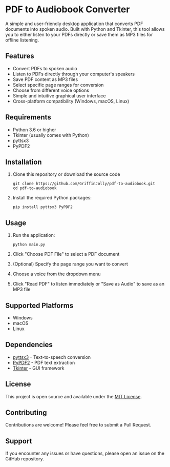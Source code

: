 # PDF to Audiobook Converter

A simple and user-friendly desktop application that converts PDF documents into spoken audio. Built with Python and Tkinter, this tool allows you to either listen to your PDFs directly or save them as MP3 files for offline listening.

## Features

- Convert PDFs to spoken audio
- Listen to PDFs directly through your computer's speakers
- Save PDF content as MP3 files
- Select specific page ranges for conversion
- Choose from different voice options
- Simple and intuitive graphical user interface
- Cross-platform compatibility (Windows, macOS, Linux)

## Requirements

- Python 3.6 or higher
- Tkinter (usually comes with Python)
- pyttsx3
- PyPDF2

## Installation

1. Clone this repository or download the source code
   ```
   git clone https://github.com/GriffinJolly/pdf-to-audiobook.git
   cd pdf-to-audiobook
   ```

2. Install the required Python packages:
   ```
   pip install pyttsx3 PyPDF2
   ```

## Usage

1. Run the application:
   ```
   python main.py
   ```

2. Click "Choose PDF File" to select a PDF document
3. (Optional) Specify the page range you want to convert
4. Choose a voice from the dropdown menu
5. Click "Read PDF" to listen immediately or "Save as Audio" to save as an MP3 file

## Supported Platforms

- Windows
- macOS
- Linux

## Dependencies

- [pyttsx3](https://pypi.org/project/pyttsx3/) - Text-to-speech conversion
- [PyPDF2](https://pypi.org/project/PyPDF2/) - PDF text extraction
- [Tkinter](https://docs.python.org/3/library/tkinter.html) - GUI framework

## License

This project is open source and available under the [MIT License](LICENSE).

## Contributing

Contributions are welcome! Please feel free to submit a Pull Request.

## Support

If you encounter any issues or have questions, please open an issue on the GitHub repository.

